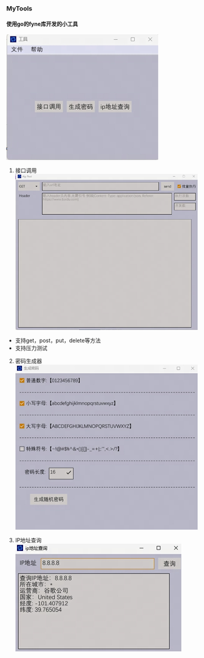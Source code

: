 ### MyTools
#### 使用go的fyne库开发的小工具
![alt text](image.png)

1. 接口调用 
![alt text](image-1.png)
- 支持get，post，put，delete等方法
- 支持压力测试

2. 密码生成器 
![alt text](image-2.png)

3. IP地址查询 
![alt text](image-3.png)

